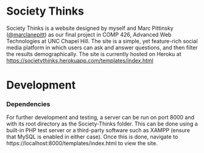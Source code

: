 # Society Thinks
Society Thinks is a website designed by myself and Marc Pittinsky ([@marclanepitt](https://github.com/marclanepitt)) as our final project in COMP 426, Advanced Web Technologies at UNC Chapel Hill. The site is a simple, yet feature-rich social media platform in which users can ask and answer questions, and then filter the results demographically.
The site is currently hosted on Heroku at https://societythinks.herokuapp.com/templates/index.html

# Development
### Dependencies
For further development and testing, a server can be run on port 8000 and with its root directory as the Society-Thinks folder. This can be done using a built-in PHP test server or a third-party software such as XAMPP (ensure that MySQL is enabled in either case). Once this is done, navigate to https://localhost:8000/templates/index.html to view the site.
